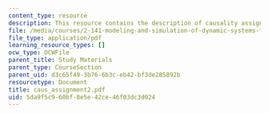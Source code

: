 ```yaml
---
content_type: resource
description: This resource contains the description of causality assignment.
file: /media/courses/2-141-modeling-and-simulation-of-dynamic-systems-fall-2006/5da9f5c960bf8e5e42ce46f03dc3d024_caus_assignment2.pdf
file_type: application/pdf
learning_resource_types: []
ocw_type: OCWFile
parent_title: Study Materials
parent_type: CourseSection
parent_uid: d3c65f49-3b76-6b3c-eb42-bf3de285892b
resourcetype: Document
title: caus_assignment2.pdf
uid: 5da9f5c9-60bf-8e5e-42ce-46f03dc3d024
---
```

